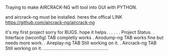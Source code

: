 Traying to make AIRCRACK-NG wifi tool into GUI with PYTHON.

and aircrack-ng must be installed.
heres the offical LINK
https://github.com/aircrack-ng/aircrack-ng

it's my first project sorry for BUGS.
hope it helps.
.
.
.
.
.
Project Status.
 . Interface (iwconfig) TAB completly works
 . Airodump-ng TAB works fine but needs more work.
 . Aireplay-ng TAB Still working on it.
 . Aircrack-ng TAB Still working on it.
 ...................................................

